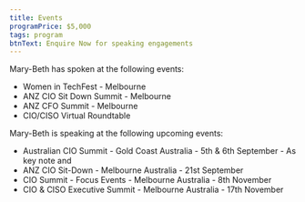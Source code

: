 ```yaml
---
title: Events
programPrice: $5,000
tags: program
btnText: Enquire Now for speaking engagements
---
```

Mary-Beth  has spoken at the following events:

* Women in TechFest - Melbourne
* ANZ CIO Sit Down Summit - Melbourne 
* ANZ CFO Summit - Melbourne
* CIO/CISO Virtual Roundtable

Mary-Beth is speaking at the following upcoming events:

* Australian CIO Summit - Gold Coast Australia - 5th & 6th September - As key note and 
* ANZ CIO Sit-Down - Melbourne Australia - 21st September
* CIO Summit - Focus Events - Melbourne Australia - 8th November
* CIO & CISO Executive Summit - Melbourne Australia - 17th November